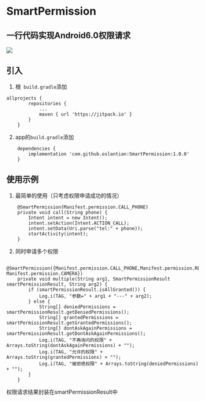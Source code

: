 # SmartPermission

## 一行代码实现Android6.0权限请求
[![](https://jitpack.io/v/oslantian/SmartPermission.svg)](https://jitpack.io/#oslantian/SmartPermission)

## 引入
1. 根` build.gradle`添加
```
allprojects {
		repositories {
			...
			maven { url 'https://jitpack.io' }
		}
	}
```
2. app的`build.gradle`添加
```
    dependencies {
		implementation 'com.github.oslantian:SmartPermission:1.0.0'
	}
```

## 使用示例
1. 最简单的使用（只考虑权限申请成功的情况）
```
    @SmartPermission(Manifest.permission.CALL_PHONE)
    private void call(String phone) {
        Intent intent = new Intent();
        intent.setAction(Intent.ACTION_CALL);
        intent.setData(Uri.parse("tel:" + phone));
        startActivity(intent);
    }
```
2. 同时申请多个权限
```
    @SmartPermission({Manifest.permission.CALL_PHONE,Manifest.permission.READ_EXTERNAL_STORAGE, Manifest.permission.CAMERA})
    private void multiple(String arg1, SmartPermissionResult smartPermissionResult, String arg2) {
        if (smartPermissionResult.isAllGranted()) {
            Log.i(TAG, "参数=" + arg1 + "---" + arg2);
        } else {
            String[] deniedPermissions = smartPermissionResult.getDeniedPermissions();
            String[] grantedPermissions = smartPermissionResult.getGrantedPermissions();
            String[] dontAskAgainPermissions = smartPermissionResult.getDontAskAgainPermissions();
            Log.i(TAG, "不再询问的权限" + Arrays.toString(dontAskAgainPermissions) + "");
            Log.i(TAG, "允许的权限" + Arrays.toString(grantedPermissions) + "");
            Log.i(TAG, "被拒绝权限" + Arrays.toString(deniedPermissions) + "");
        }
    }
```
权限请求结果封装在smartPermissionResult中
